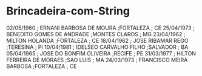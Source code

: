 # Brincadeira-com-String

02/05/1960 ; ERNANI BARBOSA DE MOURA ;FORTALEZA ; CE
25/04/1973 ; BENEDITO GOMES DE ANDRADE ;MONTES CLAROS ; MG
23/04/1962 ; MILTON HOLANDA ;FORTALEZA ; CE
18/04/1962 ; JOSE RIBAMAR REGO ;TERESINA ; PI
10/04/1981 ; IDELSEO CARVALHO FILHO ;SALVADOR ; BA
05/04/1965 ; JOSE DO BONFIM OLIVEIRA ;RECIFE ; PE
31/03/1977 ; HILTON FERREIRA DE MORAES ;SAO LUIS ; MA
24/03/1973 ; FRANCISCO MEIRA BARBOSA ;FORTALEZA ; CE

